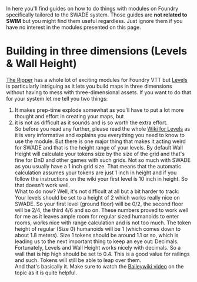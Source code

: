 In here you'll find guides on how to do things with modules on Foundry specifically tailored to the SWADE system. Those guides are **not related to SWIM** but you might find them useful regardless. Just ignore them if you have no interest in the modules presented on this page.  
  
# Building in three dimensions (Levels & Wall Height)
[The Ripper](https://github.com/theripper93) has a whole lot of exciting modules for Foundry VTT but [Levels](https://github.com/theripper93/Levels) is particularly intriguing as it lets you build maps in three dimensions without having to mess with three-dimensional assets. If you want to do that for your system let me tell you two things:
1. It makes prep-time explode somewhat as you'll have to put a lot more thought and effort in creating your maps, but
2. it is not as difficult as it sounds and is so worth the extra effort.  
So before you read any further, please read the whole [Wiki for Levels](https://theripper93.com/wiki/index.php/Levels) as it is very informative and explains you everything you need to know to use the module. But there is one major thing that makes it acting weird for SWADE and that is the height range of your levels. By default Wall Height will calculate your tokens size by the size of the grid and that's fine for DnD and other games with such grids. Not so much with SWADE as you usually have a 1 inch grid size. That means that the automatic calculation assumes your tokens are just 1 inch in height and if you follow the instructions on the wiki your first level is 10 inch in height. So that doesn't work well.  
What to do now? Well, it's not difficult at all but a bit harder to track: Your levels should be set to a height of 2 which works really nice on SWADE. So your first level (ground floor) will be 0/2, the second floor will be 2/4, the third 4/6 and so on. These numbers proved to work well for me as it leaves ample room for regular sized humanoids to enter rooms, works nice with range calculation and is not too much. The token height of regular (Size 0) humanoids will be 1 (which comes down to about 1.8 meters). Size 1 tokens should be around 1.1 or so, which is leading us to the next important thing to keep an eye out: Decimals.  
Fortunately, Levels and Wall Height works nicely with decimals. So a wall that is hip high should be set to 0.4. This is a good value for railings and such. Tokens will still be able to leap over them.  
And that's basically it. Make sure to watch the [Baileywiki video](https://www.youtube.com/watch?v=xmGxEkmJblE) on the topic as it is quite helpful.